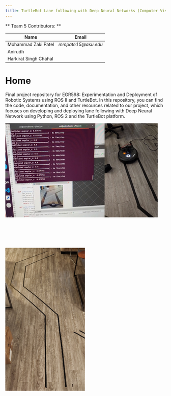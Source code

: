 ```yaml
---
title: TurtleBot Lane following with Deep Neural Networks (Computer Vision)
---
```



** Team 5 Contributors: **

|    Name                                |    Email    |
| -----------                            | ----------- |
| Mohammad Zaki Patel                    |_mmpate15@asu.edu_ |
| Anirudh                     ||
| Harkirat Singh Chahal          |           |

# Home



Final project repository for EGR598: Experimentation and Deployment of Robotic Systems using ROS II and TurtleBot. In this repository, you can find the code, documentation, and other resources related to our project, which focuses on developing and deploying lane following with Deep Neural Network using Python, ROS 2 and the TurtleBot platform.



<div style="display: flex;">
  <img src="/Images/ros_snip.jpg" alt="Alt Text 1" style="width: 62%;">
  <img src="/Images/turtlebot.jpg" alt="Alt Text 2" style="width: 33%;">
</div>



<br><br>
<br><br>



<img src="/Images/path.jpg" alt="Alt Text" width="250" height="450" align='center'>
